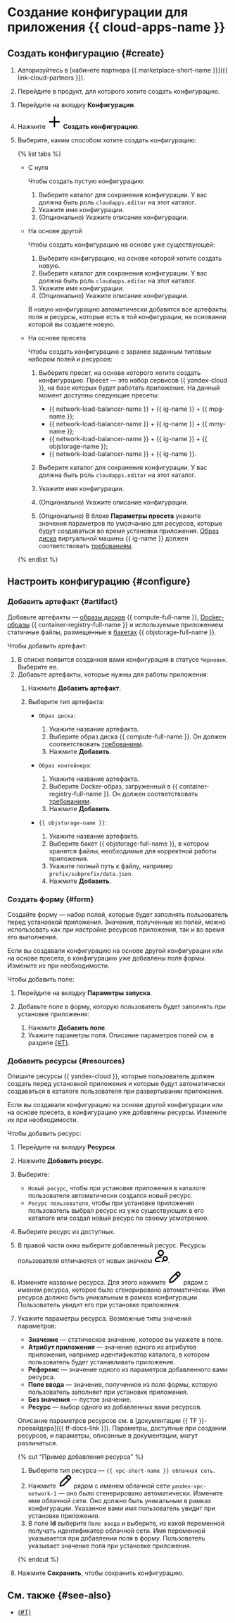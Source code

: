 # Создание конфигурации для приложения {{ cloud-apps-name }}

## Создать конфигурацию {#create}

1. Авторизуйтесь в [кабинете партнера {{ marketplace-short-name }}]({{ link-cloud-partners }}).
1. Перейдите в продукт, для которого хотите создать конфигурацию.
1. Перейдите на вкладку **Конфигурации**.
1. Нажмите ![image](../../_assets/console-icons/plus.svg) **Создать конфигурацию**.
1. Выберите, каким способом хотите создать конфигурацию:

    {% list tabs %}

    - С нуля

        Чтобы создать пустую конфигурацию:

        1. Выберите каталог для сохранения конфигурации. У вас должна быть роль `cloudapps.editor` на этот каталог.
        1. Укажите имя конфигурации.
        1. (Опционально) Укажите описание конфигурации.

    - На основе другой

        Чтобы создать конфигурацию на основе уже существующей:

        1. Выберите конфигурацию, на основе которой хотите создать новую.
        1. Выберите каталог для сохранения конфигурации. У вас должна быть роль `cloudapps.editor` на этот каталог.
        1. Укажите имя конфигурации.
        1. (Опционально) Укажите описание конфигурации.

        В новую конфигурацию автоматически добавятся все артефакты, поля и ресурсы, которые есть в той конфигурации, на основании которой вы создаете новую.

    - На основе пресета

        Чтобы создать конфигурацию с заранее заданным типовым набором полей и ресурсов:

        1. Выберите пресет, на основе которого хотите создать конфигурацию. Пресет — это набор сервисов {{ yandex-cloud }}, на базе которых будет работать приложение. На данный момент доступны следующие пресеты:
            
            * {{ network-load-balancer-name }} + {{ ig-name }} + {{ mpg-name }};
            * {{ network-load-balancer-name }} + {{ ig-name }} + {{ mmy-name }};
            * {{ network-load-balancer-name }} + {{ ig-name }} + {{ objstorage-name }};
            * {{ network-load-balancer-name }} + {{ ig-name }}.
            
        1. Выберите каталог для сохранения конфигурации. У вас должна быть роль `cloudapps.editor` на этот каталог.
        1. Укажите имя конфигурации.
        1. (Опционально) Укажите описание конфигурации.
        1. (Опционально) В блоке **Параметры пресета** укажите значения параметров по умолчанию для ресурсов, которые будут создаваться во время установки приложения. [Образ диска](../../compute/concepts/image.md) виртуальной машины {{ ig-name }} должен соответствовать [требованиям](create-image.md).

    {% endlist %}

## Настроить конфигурацию {#configure}

### Добавить артефакт {#artifact}

Добавьте артефакты — [образы дисков](../../compute/concepts/image.md) {{ compute-full-name }}, [Docker-образы](../../container-registry/concepts/docker-image.md) {{ container-registry-full-name }} и используемые приложением статичные файлы, размещенные в [бакетах](../../storage/concepts/bucket.md) {{ objstorage-full-name }}.

Чтобы добавить артефакт:

1. В списке появится созданная вами конфигурация в статусе `Черновик`. Выберите ее.
1. Добавьте артефакты, которые нужны для работы приложения:
    1. Нажмите **Добавить артефакт**.
    1. Выберите тип артефакта:

        * `Образ диска`:

            1. Укажите название артефакта.
            1. Выберите образ диска {{ compute-full-name }}. Он должен соответствовать [требованиям](create-image.md).
            1. Нажмите **Добавить**.

        * `Образ контейнера`:

            1. Укажите название артефакта.
            1. Выберите Docker-образ, загруженный в {{ container-registry-full-name }}. Он должен соответствовать [требованиям](create-container.md).
            1. Нажмите **Добавить**.

        * `{{ objstorage-name }}`:

            1. Укажите название артефакта.
            1. Выберите бакет {{ objstorage-full-name }}, в котором хранятся файлы, необходимые для корректной работы приложения.
            1. Укажите полный путь к файлу, например `prefix/subprefix/data.json`.
            1. Нажмите **Добавить**.


### Создать форму {#form}

Создайте форму — набор полей, которые будет заполнять пользователь перед установкой приложения. Значения, полученные из полей, можно использовать как при настройке ресурсов приложения, так и во время его выполнения.

Если вы создавали конфигурацию на основе другой конфигурации или на основе пресета, в конфигурацию уже добавлены поля формы. Измените их при необходимости.

Чтобы добавить поле:

1. Перейдите на вкладку **Параметры запуска**.
1. Добавьте поле в форму, которую пользователь будет заполнять при установке приложения:

    1. Нажмите **Добавить поле**.
    1. Укажите параметры поля. Описание параметров полей см. в разделе [{#T}](../concepts/form-fields-ref.md).

### Добавить ресурсы {#resources}

Опишите ресурсы {{ yandex-cloud }}, которые пользователь должен создать перед установкой приложения и которые будут автоматически создаваться в каталоге пользователя при развертывании приложения.

Если вы создавали конфигурацию на основе другой конфигурации или на основе пресета, в конфигурацию уже добавлены ресурсы. Измените их при необходимости.

Чтобы добавить ресурс:

1. Перейдите на вкладку **Ресурсы**.
1. Нажмите **Добавить ресурс**.
1. Выберите:
    * `Новый ресурс`, чтобы при установке приложения в каталоге пользователя автоматически создался новый ресурс.
    * `Ресурс пользователя`, чтобы при установке приложения пользователь выбрал ресурс из уже существующих в его каталоге или создал новый ресурс по своему усмотрению.
1. Выберите ресурс из доступных.
1. В правой части окна выберите добавленный ресурс. Ресурсы пользователя отличаются от новых значком ![image](../../_assets/console-icons/person-magnifier.svg).
1. Измените название ресурса. Для этого нажмите ![image](../../_assets/console-icons/pencil.svg) рядом с именем ресурса, которое было сгенерировано автоматически. Имя ресурса должно быть уникальным в рамках конфигурации. Пользователь увидит его при установке приложения.
1. Укажите параметры ресурса. Возможные типы значений параметров:

    * **Значение** — статическое значение, которое вы укажете в поле.
    * **Атрибут приложения** — значение одного из атрибутов приложения, например идентификатор каталога, в котором пользователь будет устанавливать приложение.
    * **Референс** — значение одного из параметров добавленного вами ресурса.
    * **Поле ввода** — значение, полученное из поля формы, которую пользователь заполняет при установке приложения.
    * **Без значения** — пустое значение.
    * **Ресурс** — выбор одного из добавленных вами ресурсов.

    Описание параметров ресурсов см. в [документации {{ TF }}-провайдера]({{ tf-docs-link }}). Параметры, доступные при создании ресурсов, и параметры, описанные в документации, могут различаться.

    {% cut "Пример добавления ресурса" %}

    1. Выберите тип ресурса — `{{ vpc-short-name }} облачная сеть`.
    1. Нажмите ![image](../../_assets/console-icons/pencil.svg) рядом с именем облачной сети `yandex-vpc-network-1` — оно было сгенерировано автоматически. Измените имя облачной сети. Оно должно быть уникальным в рамках конфигурации. Указанное вами имя пользователь увидит при установке приложения.
    1. В поле **Id** выберите `Поле ввода` и выберите, из какой переменной получать идентификатор облачной сети. Имя переменной указывается при добавлении поля в форму. Пользователь указывает значение поля при установке приложения.

    {% endcut %}

1. Нажмите **Сохранить**, чтобы сохранить конфигурацию.

## См. также {#see-also}

* [{#T}](../tutorials/demo-cloud-apps.md)
